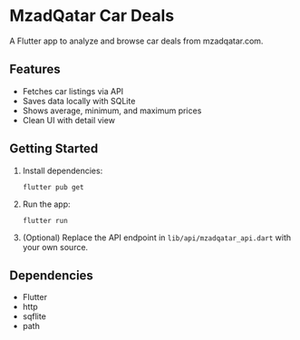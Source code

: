 # MzadQatar Car Deals

A Flutter app to analyze and browse car deals from mzadqatar.com.

## Features

- Fetches car listings via API
- Saves data locally with SQLite
- Shows average, minimum, and maximum prices
- Clean UI with detail view

## Getting Started

1. Install dependencies:

   ```
   flutter pub get
   ```

2. Run the app:

   ```
   flutter run
   ```

3. (Optional) Replace the API endpoint in `lib/api/mzadqatar_api.dart` with your own source.

## Dependencies

- Flutter
- http
- sqflite
- path
